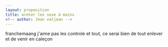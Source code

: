 ```yaml
---
layout: proposition
title: areter les sexe à mains
<!-- author: Jean valjean -->
---
```

franchemaang j'aime pas les controle et tout, ce serai bien de tout enlever et de venir en caleçon